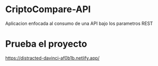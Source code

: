 # CriptoCompare-API
  Aplicacion enfocada al consumo de una API bajo los parametros REST
# Prueba el proyecto
https://distracted-davinci-af0b1b.netlify.app/
